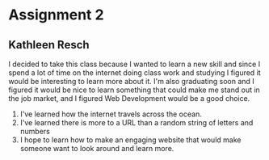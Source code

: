 # Assignment 2
## Kathleen Resch
I decided to take this class because I wanted to learn a new skill and since I spend a lot of time on the internet doing class work and studying I figured it would be interesting to learn more about it. I'm also graduating soon and I figured it would be nice to learn something that could make me stand out in the job market, and I figured Web Development would be a good choice.

1. I've learned how the internet travels across the ocean.
2. I've learned there is more to a URL than a random string of letters and numbers
3. I hope to learn how to make an engaging website that would make someone want to look around and learn more.
